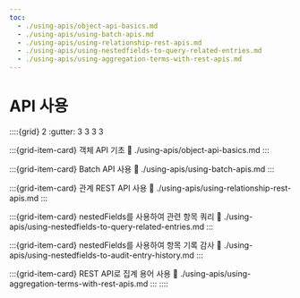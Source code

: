 ```yaml
---
toc:
  - ./using-apis/object-api-basics.md
  - ./using-apis/using-batch-apis.md
  - ./using-apis/using-relationship-rest-apis.md
  - ./using-apis/using-nestedfields-to-query-related-entries.md
  - ./using-apis/using-aggregation-terms-with-rest-apis.md
---
```

# API 사용

::::{grid} 2
:gutter: 3 3 3 3

:::{grid-item-card} 객체 API 기초
:link: ./using-apis/object-api-basics.md
:::

:::{grid-item-card} Batch API 사용
:link: ./using-apis/using-batch-apis.md
:::

:::{grid-item-card} 관계 REST API 사용
:link: ./using-apis/using-relationship-rest-apis.md
:::

:::{grid-item-card} nestedFields를 사용하여 관련 항목 쿼리
:link: ./using-apis/using-nestedfields-to-query-related-entries.md
:::

:::{grid-item-card} nestedFields를 사용하여 항목 기록 감사
:link: ./using-apis/using-nestedfields-to-audit-entry-history.md
:::

:::{grid-item-card} REST API로 집계 용어 사용
:link: ./using-apis/using-aggregation-terms-with-rest-apis.md
:::
::::
